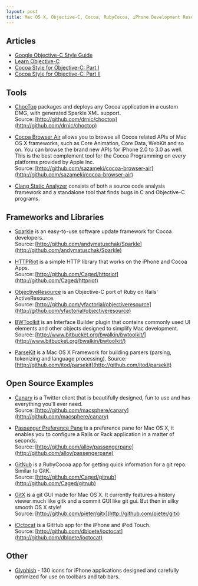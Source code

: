 ```yaml
---
layout: post
title: Mac OS X, Objective-C, Cocoa, RubyCocoa, iPhone Development Resources
---
```


## Articles

* [Google Objective-C Style Guide](http://google-styleguide.googlecode.com/svn/trunk/objcguide.xml)
* [Learn Objective-C](http://cocoadevcentral.com/d/learn_objectivec/)
* [Cocoa Style for Objective-C: Part I](http://cocoadevcentral.com/articles/000082.php)
* [Cocoa Style for Objective-C: Part II](http://cocoadevcentral.com/articles/000083.php)

## Tools

* [ChocTop](http://drnic.github.com/choctop/) packages and deploys any Cocoa application in a custom DMG, with generated Sparkle XML support.  
Source: [http://github.com/drnic/choctop](http://github.com/drnic/choctop)

* [Cocoa Browser Air](http://numata.designed.jp/en/programming/cocoa-browser-air.html) allows you to browse all Cocoa related APIs of Mac OS X frameworks, such as Core Animation, Core Data, WebKit and so on. You can browse the brand new APIs for iPhone 2.0 to 3.0 as well. This is the best complement tool for the Cocoa Programming on every platforms provided by Apple Inc.  
Source: [http://github.com/sazameki/cocoa-browser-air](http://github.com/sazameki/cocoa-browser-air)

* [Clang Static Analyzer](http://clang-analyzer.llvm.org/) consists of both a source code analysis framework and a standalone tool that finds bugs in C and Objective-C programs.

## Frameworks and Libraries

* [Sparkle](http://sparkle.andymatuschak.org/) is an easy-to-use software update framework for Cocoa developers.  
Source: [http://github.com/andymatuschak/Sparkle](http://github.com/andymatuschak/Sparkle)

* [HTTPRiot](http://labratrevenge.com/httpriot/) is a simple HTTP library that works on the iPhone and Cocoa Apps.  
Source: [http://github.com/Caged/httpriot](http://github.com/Caged/httpriot)

* [ObjectiveResource](http://iphoneonrails.com/) is an Objective-C port of Ruby on Rails' ActiveResource.  
Source: [http://github.com/yfactorial/objectiveresource](http://github.com/yfactorial/objectiveresource)

* [BWToolkit](http://brandonwalkin.com/bwtoolkit/) is an Interface Builder plugin that contains commonly used UI elements and other objects designed to simplify Mac development.  
Source: [http://www.bitbucket.org/bwalkin/bwtoolkit/](http://www.bitbucket.org/bwalkin/bwtoolkit/)

* [ParseKit](http://parsekit.com/) is a Mac OS X Framework for building parsers (parsing, tokenizing and language processing).
Source: [http://github.com/itod/parsekit](http://github.com/itod/parsekit)

## Open Source Examples

* [Canary](http://www.canaryapp.com/) is a Twitter client that is beautifully designed, fun to use and has everything you'll ever need.  
Source: [http://github.com/macsphere/canary](http://github.com/macsphere/canary)

* [Passenger Preference Pane](http://www.fngtps.com/passenger-preference-pane) is a preference pane for Mac OS X, it enables you to configure a Rails or Rack application in a matter of seconds.  
Source: [http://github.com/alloy/passengerpane](http://github.com/alloy/passengerpane)

* [GitNub](http://wiki.github.com/Caged/gitnub) is a RubyCocoa app for getting quick information for a git repo. Similar to GitK.  
Source: [http://github.com/Caged/gitnub](http://github.com/Caged/gitnub)

* [GitX](http://gitx.frim.nl/) is a git GUI made for Mac OS X. It currently features a history viewer much like gitk and a commit GUI like git gui. But then in silky smooth OS X style!  
Source: [http://github.com/pieter/gitx](http://github.com/pieter/gitx)

* [iOctocat](http://dbloete.github.com/ioctocat/) is a GitHub app for the iPhone and iPod Touch.  
Source: [http://github.com/dbloete/ioctocat](http://github.com/dbloete/ioctocat)

## Other

* [Glyphish](http://glyphish.com/) - 130 icons for iPhone applications designed and carefully optimized for use on toolbars and tab bars.

